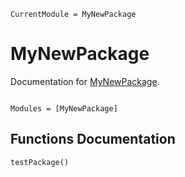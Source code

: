 ```@meta
CurrentModule = MyNewPackage
```

# MyNewPackage

Documentation for [MyNewPackage](https://github.com/gjunqueira-sys/MyNewPackage.jl).

```@index
```

```@autodocs
Modules = [MyNewPackage]
```

## Functions Documentation

```@docs
testPackage()
```

